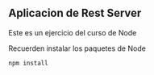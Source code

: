 
## Aplicacion de Rest Server


Este es un ejercicio del curso de Node


Recuerden instalar los paquetes de Node 

```
npm install
```
